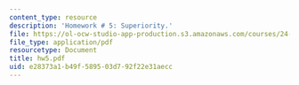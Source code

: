 ```yaml
---
content_type: resource
description: 'Homework # 5: Superiority.'
file: https://ol-ocw-studio-app-production.s3.amazonaws.com/courses/24-952-advanced-syntax-spring-2007/e28373a1b49f589503d792f22e31aecc_hw5.pdf
file_type: application/pdf
resourcetype: Document
title: hw5.pdf
uid: e28373a1-b49f-5895-03d7-92f22e31aecc
---
```


